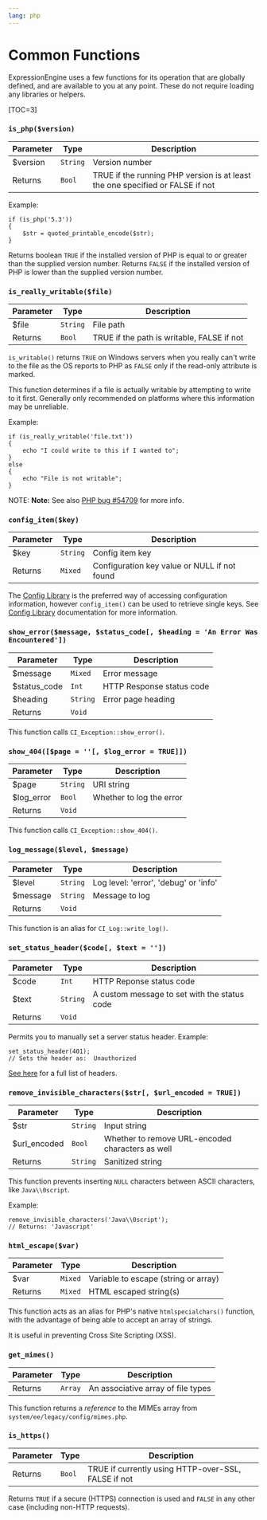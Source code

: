 ```yaml
---
lang: php
---
```


<!--
    This source file is part of the open source project
    ExpressionEngine User Guide (https://github.com/ExpressionEngine/ExpressionEngine-User-Guide)

    @link      https://expressionengine.com/
    @copyright Copyright (c) 2003-2019, EllisLab Corp. (https://ellislab.com)
    @license   https://expressionengine.com/license Licensed under Apache License, Version 2.0
-->

# Common Functions

ExpressionEngine uses a few functions for its operation that are globally defined, and are available to you at any point. These do not require loading any libraries or helpers.

[TOC=3]

### `is_php($version)`

| Parameter | Type     | Description                                                                   |
| --------- | -------- | ----------------------------------------------------------------------------- |
| \$version | `String` | Version number                                                                |
| Returns   | `Bool`   | TRUE if the running PHP version is at least the one specified or FALSE if not |

Example:

    if (is_php('5.3'))
    {
        $str = quoted_printable_encode($str);
    }

Returns boolean `TRUE` if the installed version of PHP is equal to or greater than the supplied version number. Returns `FALSE` if the installed version of PHP is lower than the supplied version number.

### `is_really_writable($file)`

| Parameter | Type     | Description                                |
| --------- | -------- | ------------------------------------------ |
| \$file    | `String` | File path                                  |
| Returns   | `Bool`   | TRUE if the path is writable, FALSE if not |

`is_writable()` returns `TRUE` on Windows servers when you really can't write to the file as the OS reports to PHP as `FALSE` only if the read-only attribute is marked.

This function determines if a file is actually writable by attempting to write to it first. Generally only recommended on platforms where this information may be unreliable.

Example:

    if (is_really_writable('file.txt'))
    {
        echo "I could write to this if I wanted to";
    }
    else
    {
        echo "File is not writable";
    }

NOTE: **Note:** See also [PHP bug \#54709](https://bugs.php.net/bug.php?id=54709) for more info.

### `config_item($key)`

| Parameter | Type     | Description                                  |
| --------- | -------- | -------------------------------------------- |
| \$key     | `String` | Config item key                              |
| Returns   | `Mixed`  | Configuration key value or NULL if not found |

The [Config Library](development/legacy/libraries/config.md) is the preferred way of accessing configuration information, however `config_item()` can be used to retrieve single keys. See [Config Library](development/legacy/libraries/config.md) documentation for more information.

### `show_error($message, $status_code[, $heading = 'An Error Was Encountered'])`

| Parameter     | Type     | Description               |
| ------------- | -------- | ------------------------- |
| \$message     | `Mixed`  | Error message             |
| \$status_code | `Int`    | HTTP Response status code |
| \$heading     | `String` | Error page heading        |
| Returns       | `Void`   |                           |

This function calls `CI_Exception::show_error()`.

### `show_404([$page = ''[, $log_error = TRUE]])`

| Parameter   | Type     | Description              |
| ----------- | -------- | ------------------------ |
| \$page      | `String` | URI string               |
| \$log_error | `Bool`   | Whether to log the error |
| Returns     | `Void`   |                          |

This function calls `CI_Exception::show_404()`.

### `log_message($level, $message)`

| Parameter | Type     | Description                           |
| --------- | -------- | ------------------------------------- |
| \$level   | `String` | Log level: 'error', 'debug' or 'info' |
| \$message | `String` | Message to log                        |
| Returns   | `Void`   |                                       |

This function is an alias for `CI_Log::write_log()`.

### `set_status_header($code[, $text = ''])`

| Parameter | Type     | Description                                  |
| --------- | -------- | -------------------------------------------- |
| \$code    | `Int`    | HTTP Reponse status code                     |
| \$text    | `String` | A custom message to set with the status code |
| Returns   | `Void`   |                                              |

Permits you to manually set a server status header. Example:

    set_status_header(401);
    // Sets the header as:  Unauthorized

[See here](http://www.w3.org/Protocols/rfc2616/rfc2616-sec10.html) for a full list of headers.

### `remove_invisible_characters($str[, $url_encoded = TRUE])`

| Parameter     | Type     | Description                                      |
| ------------- | -------- | ------------------------------------------------ |
| \$str         | `String` | Input string                                     |
| \$url_encoded | `Bool`   | Whether to remove URL-encoded characters as well |
| Returns       | `String` | Sanitized string                                 |

This function prevents inserting `NULL` characters between ASCII characters, like `Java\\0script`.

Example:

    remove_invisible_characters('Java\\0script');
    // Returns: 'Javascript'

### `html_escape($var)`

| Parameter | Type    | Description                          |
| --------- | ------- | ------------------------------------ |
| \$var     | `Mixed` | Variable to escape (string or array) |
| Returns   | `Mixed` | HTML escaped string(s)               |

This function acts as an alias for PHP's native `htmlspecialchars()` function, with the advantage of being able to accept an array of strings.

It is useful in preventing Cross Site Scripting (XSS).

### `get_mimes()`

| Parameter | Type    | Description                        |
| --------- | ------- | ---------------------------------- |
| Returns   | `Array` | An associative array of file types |

This function returns a _reference_ to the MIMEs array from `system/ee/legacy/config/mimes.php`.

### `is_https()`

| Parameter | Type   | Description                                         |
| --------- | ------ | --------------------------------------------------- |
| Returns   | `Bool` | TRUE if currently using HTTP-over-SSL, FALSE if not |

Returns `TRUE` if a secure (HTTPS) connection is used and `FALSE` in any other case (including non-HTTP requests).
